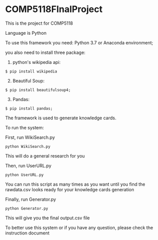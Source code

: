 # COMP5118FInalProject
This is the project for COMP5118

Language is Python

To use this framework you need:
Python 3.7 or Anaconda environment;

you also need to install three package:
1. python's wikipedia api: 
```
$ pip install wikipedia
```
2. Beautiful Soup: 
```
$ pip install beautifulsoup4;
```
3. Pandas: 
```
$ pip install pandas;
```

The framework is used to generate knowledge cards.

To run the system:

First, run WikiSearch.py
```
python WikiSearch.py
```
This will do a general research for you

Then, run UserURL.py 
```
python UserURL.py
```
You can run this script as many times as you want until you find the rawdata.csv looks ready for your knowledge cards generation

Finally, run Generator.py
```
python Generator.py
```
This will give you the final output.csv file

To better use this system or if you have any question, please check the instruction document
